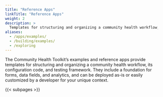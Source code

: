 ```yaml
---
title: "Reference Apps"
linkTitle: "Reference Apps"
weight: 2
description: >
  Templates for structuring and organizing a community health workflow, configuration code, and testing framework
aliases:
  - /apps/examples/
  - /building/examples/
  - /exploring
---
```


The Community Health Toolkit’s examples and reference apps provide templates for structuring and organizing a community health workflow, its configuration code, and testing framework. They include a foundation for forms, data fields, and analytics, and can be deployed as-is or easily customized by a developer for your unique context.

{{< subpages >}}
